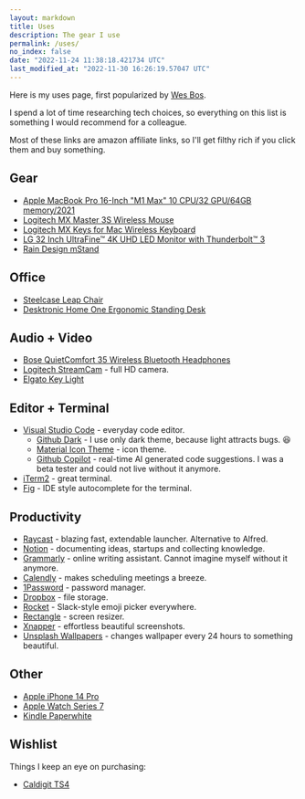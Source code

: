 ```yaml
---
layout: markdown
title: Uses
description: The gear I use
permalink: /uses/
no_index: false
date: "2022-11-24 11:38:18.421734 UTC"
last_modified_at: "2022-11-30 16:26:19.57047 UTC"
---
```


Here is my uses page, first popularized by [Wes Bos](https://wesbos.com/uses/).

I spend a lot of time researching tech choices, so everything on this list is something I would recommend for a colleague.

Most of these links are amazon affiliate links, so I'll get filthy rich if you click them and buy something.

## Gear

- [Apple MacBook Pro 16-Inch "M1 Max" 10 CPU/32 GPU/64GB memory/2021](https://everymac.com/systems/apple/macbook_pro/specs/macbook-pro-m1-max-10-core-cpu-32-core-gpu-16-2021-specs.html)
- [Logitech MX Master 3S Wireless Mouse](https://www.amazon.com/Logitech-MX-Master-3S-Graphite/dp/B09HM94VDS?th=1&linkCode=ll1&tag=zikudev-20&linkId=95a5cf2e1c62c7106cd8417c2d959346&language=en_US&ref_=as_li_ss_tl)
- [Logitech MX Keys for Mac Wireless Keyboard](https://www.amazon.com/Logitech-Advanced-Illuminated-Wireless-Keyboard/dp/B082TSD2W5?crid=1NP9GD047K42F&keywords=logitech%2Bmx%2Bkeys&qid=1669818581&sprefix=logitech%2Bmx%2Bkeys%2Caps%2C172&sr=8-5&th=1&linkCode=ll1&tag=zikudev-20&linkId=c38a339c9fcc333f581371db9222c2dc&language=en_US&ref_=as_li_ss_tl)
- [LG 32 Inch UltraFine™ 4K UHD LED Monitor with Thunderbolt™ 3](https://www.amazon.com/LG-32UL950-W-Ultrafine-Thunderbolt-Connectivity/dp/B07K8877Y5?crid=JV05592MHU83&keywords=lg+32ul950w+32&qid=1669818729&sprefix=32UL950w%2Caps%2C164&sr=8-1&linkCode=ll1&tag=zikudev-20&linkId=1bf874c8c90cc9e601830e1bfcfaa49d&language=en_US&ref_=as_li_ss_tl)
- [Rain Design mStand](https://www.amazon.com/Rain-Design-mStand-Laptop-Patented/dp/B01F01DRW6?crid=22D66IHUPBFUZ&keywords=raindesign%2BmStand&qid=1669829523&sprefix=rain%2Bdesign%2Bmstand%2Caps%2C276&sr=8-3&th=1&linkCode=ll1&tag=zikudev-20&linkId=9634fbc457c266600f266fd280ea5be6&language=en_US&ref_=as_li_ss_tl)

## Office

- [Steelcase Leap Chair](https://www.steelcase.com/products/office-chairs/leap/)
- [Desktronic Home One Ergonomic Standing Desk](https://www.amazon.de/Desktronic-Height-Adjustable-Desk-160-Whisper-Quiet/dp/B0BHTTHWGM?th=1&linkCode=ll1&tag=zikudev-21&linkId=cb2038652b73500da6062684598d049d&language=en_GB&ref_=as_li_ss_tl)

## Audio + Video

- [Bose QuietComfort 35 Wireless Bluetooth Headphones](https://www.amazon.com/Bose-QuietComfort-Wireless-Headphones-Cancelling/dp/B0756CYWWD?keywords=bose+quietcomfort+35&qid=1669818840&sprefix=bose+qui%2Caps%2C247&sr=8-3&linkCode=ll1&tag=zikudev-20&linkId=06708d0c0335adbf2b95890bd22422fd&language=en_US&ref_=as_li_ss_tl)
- [Logitech StreamCam](https://www.amazon.com/Logitech-StreamCam-Streaming-Camera-Mount-Versatility/dp/B07W4DHS5B?keywords=Logitech+StreamCam&qid=1669819203&sr=8-5&linkCode=ll1&tag=zikudev-20&linkId=c5ab68d4a0e999dff7f7fc3b80e52f63&language=en_US&ref_=as_li_ss_tl) - full HD camera.
- [Elgato Key Light](https://www.amazon.com/Elgato-Key-Light-Professional-App-Enabled/dp/B07L755X9G?crid=2D7I426FD102L&keywords=Elgato+Key+Light&qid=1669819236&sprefix=elgato+key+light%2Caps%2C166&sr=8-3&linkCode=ll1&tag=zikudev-20&linkId=7288d292ef2af4b905c178cdb67dfed4&language=en_US&ref_=as_li_ss_tl)

## Editor + Terminal

- [Visual Studio Code](https://code.visualstudio.com/) - everyday code editor.
  - [Github Dark](https://marketplace.visualstudio.com/items?itemName=GitHub.github-vscode-theme) - I use only dark theme, because light attracts bugs. 😆
  - [Material Icon Theme](https://marketplace.visualstudio.com/items?itemName=PKief.material-icon-theme) - icon theme.
  - [Github Copilot](https://github.com/features/copilot) - real-time AI generated code suggestions. I was a beta tester and could not live without it anymore.
- [iTerm2](https://iterm2.com/) - great terminal.
- [Fig](https://fig.io/) - IDE style autocomplete for the terminal.

## Productivity

- [Raycast](https://www.raycast.com/) - blazing fast, extendable launcher. Alternative to Alfred.
- [Notion](https://www.notion.so/) - documenting ideas, startups and collecting knowledge.
- [Grammarly](https://www.grammarly.com/) - online writing assistant. Cannot imagine myself without it anymore.
- [Calendly](https://calendly.com/) - makes scheduling meetings a breeze.
- [1Password](https://1password.com/) - password manager.
- [Dropbox](https://www.dropbox.com/referrals/AAAeJ-FZiFpCi12Irl4bZiBmwpxBDdBM9AY?src=global9) - file storage.
- [Rocket](https://matthewpalmer.net/rocket/) - Slack-style emoji picker everywhere.
- [Rectangle](https://rectangleapp.com/) - screen resizer.
- [Xnapper](https://xnapper.com/) - effortless beautiful screenshots.
- [Unsplash Wallpapers](https://apps.apple.com/us/app/unsplash-wallpapers/id1284863847?mt=12) - changes wallpaper every 24 hours to something beautiful.

## Other

- [Apple iPhone 14 Pro](https://www.apple.com/iphone-14-pro/)
- [Apple Watch Series 7](https://www.apple.com/apple-watch-series-7/index.html)
- [Kindle Paperwhite](https://www.amazon.com/Kindle-Paperwhite-16-adjustable-Lockscreen/dp/B0B9YSHFJR?crid=1CQCXNOJU7NKZ&keywords=kindle+paperwhite&qid=1669830833&sprefix=kindle+paperwhite%2Caps%2C164&sr=8-4&linkCode=ll1&tag=zikudev-20&linkId=9c6e296191cae1854e64cc90f35abd85&language=en_US&ref_=as_li_ss_tl)

## Wishlist

Things I keep an eye on purchasing:

- [Caldigit TS4](https://www.caldigit.com/thunderbolt-station-4/)
